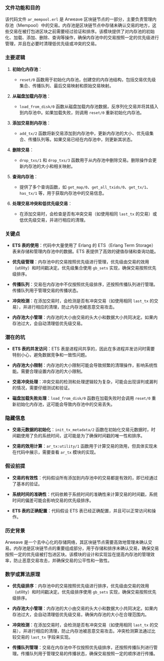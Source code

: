 ### 文件功能和目的

该代码文件 `ar_mempool.erl` 是 Arweave 区块链节点的一部分，主要负责管理内存池（Mempool）中的交易。内存池是区块链节点中存储未确认交易的地方，这些交易在被打包进区块之前需要经过验证和排序。该模块提供了对内存池的初始化、加载、添加、删除、查询等操作，确保内存池中的交易按照一定的优先级进行管理，并且在必要时清理低优先级或冲突的交易。

### 主要逻辑

1. **初始化内存池**：
   - `reset/0` 函数用于初始化内存池，创建空的内存池结构，包括交易优先级集合、传播队列、最后交易映射和原始交易映射。

2. **从磁盘加载内存池**：
   - `load_from_disk/0` 函数从磁盘加载内存池数据，反序列化交易并将其插入到内存池中。如果加载失败，则调用 `reset/0` 重新初始化内存池。

3. **添加交易到内存池**：
   - `add_tx/2` 函数将新交易添加到内存池中，更新内存池的大小、优先级集合、传播队列等。如果交易已经在内存池中，则更新其状态。

4. **删除交易**：
   - `drop_txs/1` 和 `drop_txs/3` 函数用于从内存池中删除交易。删除操作会更新内存池的大小和相关映射。

5. **查询内存池**：
   - 提供了多个查询函数，如 `get_map/0`、`get_all_txids/0`、`get_tx/1`、`has_tx/1` 等，用于获取内存池中的交易信息。

6. **处理交易冲突和低优先级交易**：
   - 在添加交易时，会检查是否有冲突交易（如使用相同 `last_tx` 的交易）或低优先级交易，并进行相应的清理。

### 关键点

- **ETS 表的使用**：代码中大量使用了 Erlang 的 ETS（Erlang Term Storage）表来存储和管理内存池中的数据。ETS 表提供了高效的键值存储和查询功能。

- **优先级管理**：内存池中的交易按照优先级进行管理，优先级由交易的效用（utility）和时间戳决定。优先级集合使用 `gb_sets` 实现，确保交易按照优先级排序。

- **传播队列**：交易在内存池中不仅按照优先级排序，还按照传播队列进行管理。传播队列用于管理交易的传播状态。

- **冲突检测**：在添加交易时，会检测是否有冲突交易（如使用相同 `last_tx` 的交易），并进行相应的清理，防止内存池被恶意交易攻击。

- **内存池大小管理**：内存池的大小由交易的头大小和数据大小共同决定。如果内存池过大，会自动清理低优先级交易。

### 潜在的坑

- **ETS 表的并发访问**：ETS 表是进程间共享的，因此在多进程并发访问时需要特别小心，避免数据竞争和一致性问题。

- **内存池大小限制**：内存池的大小限制可能会导致频繁的清理操作，影响系统性能。需要合理设置内存池的大小限制。

- **交易冲突处理**：冲突交易的检测和处理逻辑较为复杂，可能会出现误判或漏判的情况，需要仔细测试和验证。

- **磁盘加载失败处理**：`load_from_disk/0` 函数在加载失败时会调用 `reset/0` 重新初始化内存池，这可能会导致内存池中的交易丢失。

### 隐藏信息

- **交易元数据的初始化**：`init_tx_metadata/2` 函数在初始化交易元数据时，时间戳使用了负的系统时间，这可能是为了确保时间戳的唯一性和排序。

- **交易的效用计算**：`ar_tx:utility/1` 函数用于计算交易的效用，但具体实现未在代码中展示，需要查看 `ar_tx` 模块的实现。

### 假设前提

- **交易的有效性**：代码假设所有添加到内存池中的交易都是有效的，即已经通过了基本的验证。

- **系统时间的准确性**：代码依赖于系统时间的准确性来计算交易的时间戳，系统时间的偏差可能会影响交易的优先级排序。

- **ETS 表的正确配置**：代码假设 ETS 表已经正确配置，并且可以正常访问和操作。

### 历史背景

Arweave 是一个去中心化的存储网络，其区块链节点需要高效地管理未确认交易。内存池是区块链节点的重要组成部分，用于存储和排序未确认交易，确保交易按照一定的优先级被打包进区块。该模块的设计和实现旨在提高内存池的管理效率，防止恶意交易攻击，并确保交易的公平性和一致性。

### 数学或算法原理

- **优先级排序**：内存池中的交易按照优先级进行排序，优先级由交易的效用（utility）和时间戳决定。优先级排序使用 `gb_sets` 实现，确保交易按照优先级排序。

- **内存池大小管理**：内存池的大小由交易的头大小和数据大小共同决定。如果内存池过大，会自动清理低优先级交易，确保内存池的大小在合理范围内。

- **冲突检测**：在添加交易时，会检测是否有冲突交易（如使用相同 `last_tx` 的交易），并进行相应的清理，防止内存池被恶意交易攻击。冲突检测算法通过比较交易的 `last_tx` 字段来实现。

- **传播队列管理**：交易在内存池中不仅按照优先级排序，还按照传播队列进行管理。传播队列用于管理交易的传播状态，确保交易按照一定的顺序进行传播。
